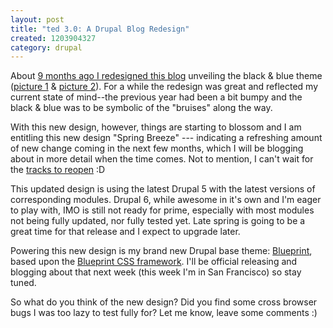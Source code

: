 ```yaml
--- 
layout: post
title: "ted 3.0: A Drupal Blog Redesign"
created: 1203904327
category: drupal
---
```


About <a href="http://tedserbinski.com/2007/05/20/ted-2-0-site-redesign">9 months ago I redesigned this blog</a> unveiling the black & blue theme (<a href="http://www.flickr.com/photos/tedserbinski/2288777975/">picture 1</a> & <a href="http://www.flickr.com/photos/tedserbinski/2289567644/">picture 2</a>). For a while the redesign was great and reflected my current state of mind--the previous year had been a bit bumpy and the black & blue was to be symbolic of the "bruises" along the way.

With this new design, however, things are starting to blossom and I am entitling this new design "Spring Breeze" --- indicating a refreshing amount of new change coming in the next few months, which I will be blogging about in more detail when the time comes. Not to mention, I can't wait for the <a href="http://www.summitpoint-raceway.com/">tracks to reopen</a> :D


This updated design is using the latest Drupal 5 with the latest versions of corresponding modules. Drupal 6, while awesome in it's own and I'm eager to play with, IMO is still not ready for prime, especially with most modules not being fully updated, nor fully tested yet. Late spring is going to be a great time for that release and I expect to upgrade later.

Powering this new design is my brand new Drupal base theme: <a href="http://drupal.org/project/blueprint">Blueprint</a>, based upon the <a href="http://code.google.com/p/blueprintcss/">Blueprint CSS framework</a>. I'll be official releasing and blogging about that next week (this week I'm in San Francisco) so stay tuned.

So what do you think of the new design? Did you find some cross browser bugs I was too lazy to test fully for? Let me know, leave some comments :)
